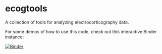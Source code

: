 # ecogtools
A collection of tools for analyzing electrocorticography data.

For some demos of how to use this code, check out this interactive Binder instance:

[![Binder](http://mybinder.org/badge.svg)](http://mybinder.org:/repo/choldgraf/ecogtools)

